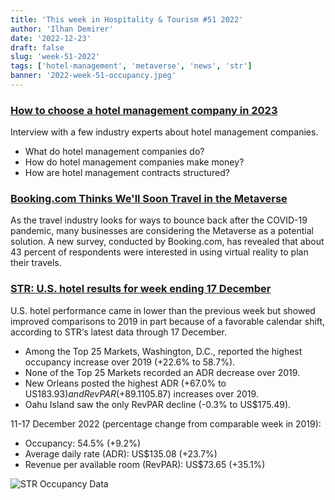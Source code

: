 ```yaml
---
title: 'This week in Hospitality & Tourism #51 2022'
author: 'Ilhan Demirer'
date: '2022-12-23'
draft: false
slug: 'week-51-2022'
tags: ['hotel-management', 'metaverse', 'news', 'str']
banner: '2022-week-51-occupancy.jpeg'
---
```


### [How to choose a hotel management company in 2023](https://www.hospitalitynet.org/opinion/4114109.html)

Interview with a few industry experts about hotel management companies.

- What do hotel management companies do?
- How do hotel management companies make money?
- How are hotel management contracts structured?

### [Booking.com Thinks We'll Soon Travel in the Metaverse](https://www.hospitalitynet.org/opinion/4114147.html)

As the travel industry looks for ways to bounce back after the COVID-19 pandemic, many businesses are considering the Metaverse as a potential solution. A new survey, conducted by Booking.com, has revealed that about 43 percent of respondents were interested in using virtual reality to plan their travels.

### [STR: U.S. hotel results for week ending 17 December](https://str.com/press-release/str-us-hotel-results-week-ending-17-december)

U.S. hotel performance came in lower than the previous week but showed improved comparisons to 2019 in part because of a favorable calendar shift, according to STR‘s latest data through 17 December.

- Among the Top 25 Markets, Washington, D.C., reported the highest occupancy increase over 2019 (+22.6% to 58.7%).
- None of the Top 25 Markets recorded an ADR decrease over 2019.
- New Orleans posted the highest ADR (+67.0% to US$183.93) and RevPAR (+89.1% to US$105.87) increases over 2019.
- Oahu Island saw the only RevPAR decline (-0.3% to US$175.49).

11-17 December 2022 (percentage change from comparable week in 2019):

- Occupancy: 54.5% (+9.2%)
- Average daily rate (ADR): US$135.08 (+23.7%)
- Revenue per available room (RevPAR): US$73.65 (+35.1%)

![STR Occupancy Data](/images/blogimages/2022-week-51-occupancy.jpeg)
